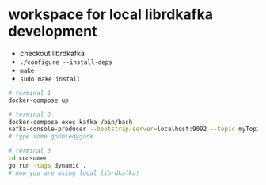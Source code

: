 # workspace for local librdkafka development

- checkout librdkafka
- `./configure --install-deps`
- `make`
- `sudo make install`


```sh
# terminal 1
docker-compose up

# terminal 2
docker-compose exec kafka /bin/bash
kafka-console-producer --bootstrap-server=localhost:9092 --topic myTopic
# type some gobbledygook

# terminal 3
cd consumer
go run -tags dynamic .
# now you are using local librdkafka!
```
